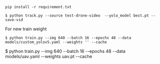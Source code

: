 ```
pip install -r requirement.txt
```

```
$ python track.py --source test-drone-video  --yolo_model best.pt --save-vid
```

For new train weight

```
$ python train.py --img 640 --batch 16 --epochs 48 --data models/custom_yolov5.yaml --weights '' --cache

```

$ python train.py --img 640 --batch 16 --epochs 48 --data models/uav.yaml --weights uav.pt --cache

```

```
